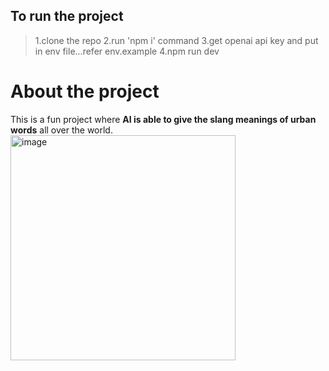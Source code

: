 ## To run the project

> 1.clone the repo
> 2.run 'npm i' command
> 3.get openai api key and put in env file...refer env.example 
> 4.npm run dev

# About the project

This is a fun project where **AI is able to give the slang meanings of urban words** all over the world.
<img width="360"  alt="image" src="https://github.com/Karthi110/urbanKannada/assets/98247040/a9725000-7570-4022-8982-613da7f9b28a">
